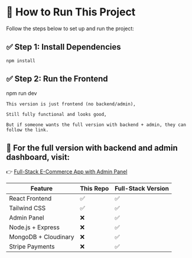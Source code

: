 # 🚀 How to Run This Project
Follow the steps below to set up and run the project:

## ✅ Step 1: Install Dependencies 
```
npm install
```
## ✅ Step 2: Run the Frontend
npm run dev

    This version is just frontend (no backend/admin),
    
    Still fully functional and looks good,
    
    But if someone wants the full version with backend + admin, they can follow the link.

## 🔗 For the full version with backend and admin dashboard, visit:

👉 [Full-Stack E-Commerce App with Admin Panel](https://github.com/Harshit-HK/E-Commerce-Web-App) 

| Feature              | This Repo | Full-Stack Version |
| -------------------- | --------- | ------------------ |
| React Frontend       | ✅        | ✅                |
| Tailwind CSS         | ✅        | ✅                |
| Admin Panel          | ❌        | ✅                |
| Node.js + Express    | ❌        | ✅                |
| MongoDB + Cloudinary | ❌        | ✅                |
| Stripe Payments      | ❌        | ✅                |
